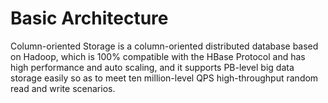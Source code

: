 # Basic Architecture

Column-oriented Storage is a column-oriented distributed database based on Hadoop, which is 100% compatible with the HBase Protocol and has high performance and auto scaling, and it supports PB-level big data storage easily so as to meet ten million-level QPS high-throughput random read and write scenarios.